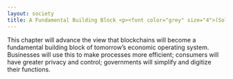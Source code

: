 ```yaml
---
layout: society
title: A Fundamental Building Block <p><font color="grey" size="4">(Soliciting Contributions)</font></p>
---
```


This chapter will advance the view that blockchains will become a fundamental building block of tomorrow’s economic operating system. Businesses will use this to make processes more efficient; consumers will have greater privacy and control; governments will simplify and digitize their functions.
